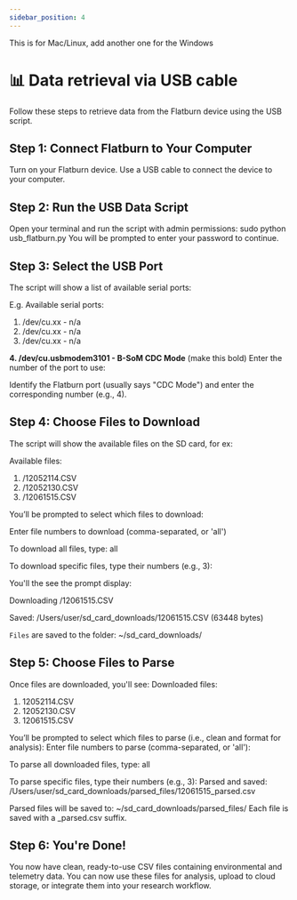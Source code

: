 ```yaml
---
sidebar_position: 4
---
```

This is for Mac/Linux, add another one for the Windows
# 📊 Data retrieval via USB cable

Follow these steps to retrieve data from the Flatburn device using the USB script.
## Step 1: Connect Flatburn to Your Computer
Turn on your Flatburn device.
Use a USB cable to connect the device to your computer.
## Step 2: Run the USB Data Script
Open your terminal and run the script with admin permissions:
sudo python usb_flatburn.py
You will be prompted to enter your password to continue.
## Step 3: Select the USB Port
The script will show a list of available serial ports:

E.g. Available serial ports:
1. /dev/cu.xx - n/a
2. /dev/cu.xx - n/a
3. /dev/cu.xx - n/a
   
**4. /dev/cu.usbmodem3101 - B-SoM CDC Mode** (make this bold)
Enter the number of the port to use:

Identify the Flatburn port (usually says "CDC Mode") and enter the corresponding number (e.g., 4).
## Step 4: Choose Files to Download
The script will show the available files on the SD card, for ex:

Available files:
1. /12052114.CSV
2. /12052130.CSV
3. /12061515.CSV

You’ll be prompted to select which files to download:

Enter file numbers to download (comma-separated, or 'all')

To download all files, type: all

To download specific files, type their numbers (e.g., 3): 

You'll the see the prompt display:

Downloading /12061515.CSV

Saved: /Users/user/sd_card_downloads/12061515.CSV (63448 bytes)

`Files` are saved to the folder: ~/sd_card_downloads/

## Step 5: Choose Files to Parse
Once files are downloaded, you'll see:
Downloaded files:
1. 12052114.CSV
2. 12052130.CSV
3. 12061515.CSV
   
You’ll be prompted to select which files to parse (i.e., clean and format for analysis):
Enter file numbers to parse (comma-separated, or 'all'):

To parse all downloaded files, type: all

To parse specific files, type their numbers (e.g., 3):
Parsed and saved: /Users/user/sd_card_downloads/parsed_files/12061515_parsed.csv

Parsed files will be saved to:
~/sd_card_downloads/parsed_files/
Each file is saved with a _parsed.csv suffix.
## Step 6: You're Done!
You now have clean, ready-to-use CSV files containing environmental and telemetry data.
You can now use these files for analysis, upload to cloud storage, or integrate them into your research workflow.
